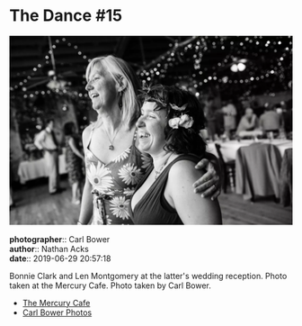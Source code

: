 # The Dance #15

![Bonnie Clark and Len Montgomery](assets/2019-06-29-set-4-the-dance-15.webp)

**photographer**:: Carl Bower  
**author**:: Nathan Acks  
**date**:: 2019-06-29 20:57:18

Bonnie Clark and Len Montgomery at the latter's wedding reception. Photo taken at the Mercury Cafe. Photo taken by Carl Bower.

* [The Mercury Cafe](http://mercurycafe.com)
* [Carl Bower Photos](https://carlbowerphotos.com)
